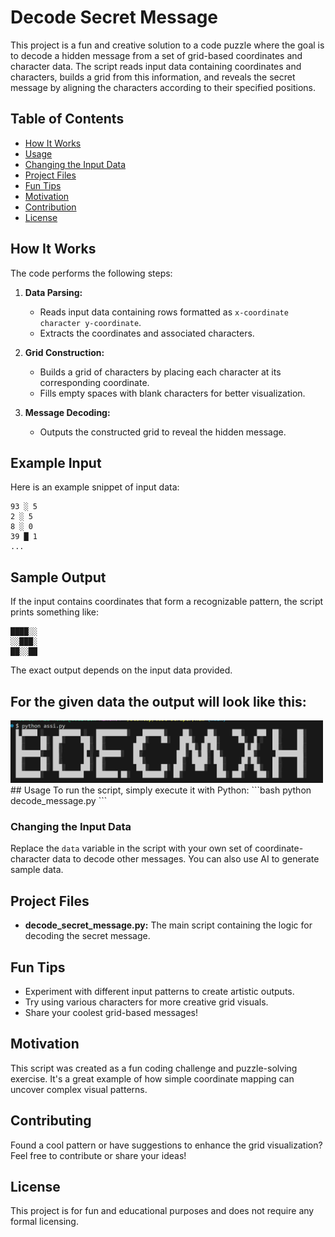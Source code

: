 # Decode Secret Message

This project is a fun and creative solution to a code puzzle where the goal is to decode a hidden message from a set of grid-based coordinates and character data. The script reads input data containing coordinates and characters, builds a grid from this information, and reveals the secret message by aligning the characters according to their specified positions.


## Table of Contents
- [How It Works](#how-it-works)
- [Usage](#usage)
- [Changing the Input Data](#changing-the-input-data)
- [Project Files](#project-files)
- [Fun Tips](#fun-tips)
- [Motivation](#motivation)
- [Contribution](#contribution)
- [License](#license)

 
## How It Works
The code performs the following steps:
1. **Data Parsing:**
   - Reads input data containing rows formatted as `x-coordinate character y-coordinate`.
   - Extracts the coordinates and associated characters.

2. **Grid Construction:**
   - Builds a grid of characters by placing each character at its corresponding coordinate.
   - Fills empty spaces with blank characters for better visualization.

3. **Message Decoding:**
   - Outputs the constructed grid to reveal the hidden message.

## Example Input
Here is an example snippet of input data:
```plaintext
93 ░ 5
2 ░ 5
8 ░ 0
39 █ 1
...
```

## Sample Output
If the input contains coordinates that form a recognizable pattern, the script prints something like:
```plaintext
████░░
░░███░
██░░██
```
The exact output depends on the input data provided.

## For the given data the output will look like this:
<img src="https://github.com/roshaanmehar/Secret-Message-Decoder/blob/main/Screenshot%202025-02-08%20232536.png" width="500">
## Usage
To run the script, simply execute it with Python:
```bash
python decode_message.py
```

### Changing the Input Data
Replace the `data` variable in the script with your own set of coordinate-character data to decode other messages. You can also use AI to generate sample data.

## Project Files
- **decode_secret_message.py:** The main script containing the logic for decoding the secret message.

## Fun Tips
- Experiment with different input patterns to create artistic outputs.
- Try using various characters for more creative grid visuals.
- Share your coolest grid-based messages!

## Motivation
This script was created as a fun coding challenge and puzzle-solving exercise. It's a great example of how simple coordinate mapping can uncover complex visual patterns.

## Contributing
Found a cool pattern or have suggestions to enhance the grid visualization? Feel free to contribute or share your ideas!

## License
This project is for fun and educational purposes and does not require any formal licensing.

